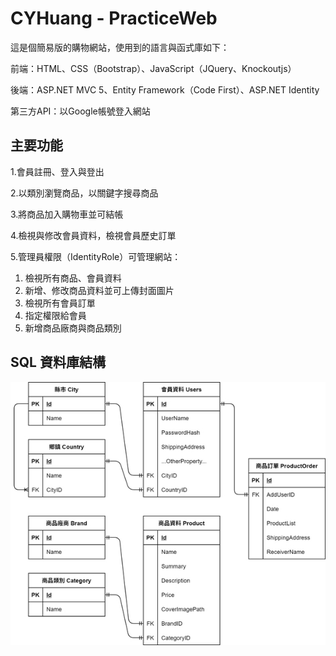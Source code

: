 # CYHuang - PracticeWeb
這是個簡易版的購物網站，使用到的語言與函式庫如下：

前端：HTML、CSS（Bootstrap）、JavaScript（JQuery、Knockoutjs）
  
後端：ASP.NET MVC 5、Entity Framework（Code First）、ASP.NET Identity

第三方API：以Google帳號登入網站
  
## 主要功能
1.會員註冊、登入與登出

2.以類別瀏覽商品，以關鍵字搜尋商品

3.將商品加入購物車並可結帳

4.檢視與修改會員資料，檢視會員歷史訂單

5.管理員權限（IdentityRole）可管理網站：

1. 檢視所有商品、會員資料
2. 新增、修改商品資料並可上傳封面圖片
3. 檢視所有會員訂單
4. 指定權限給會員
5. 新增商品廠商與商品類別

## SQL 資料庫結構
![image](https://github.com/TysfHuang/PracticeWeb/blob/master/PracticeWeb_DB_Struct_1.jpg)
